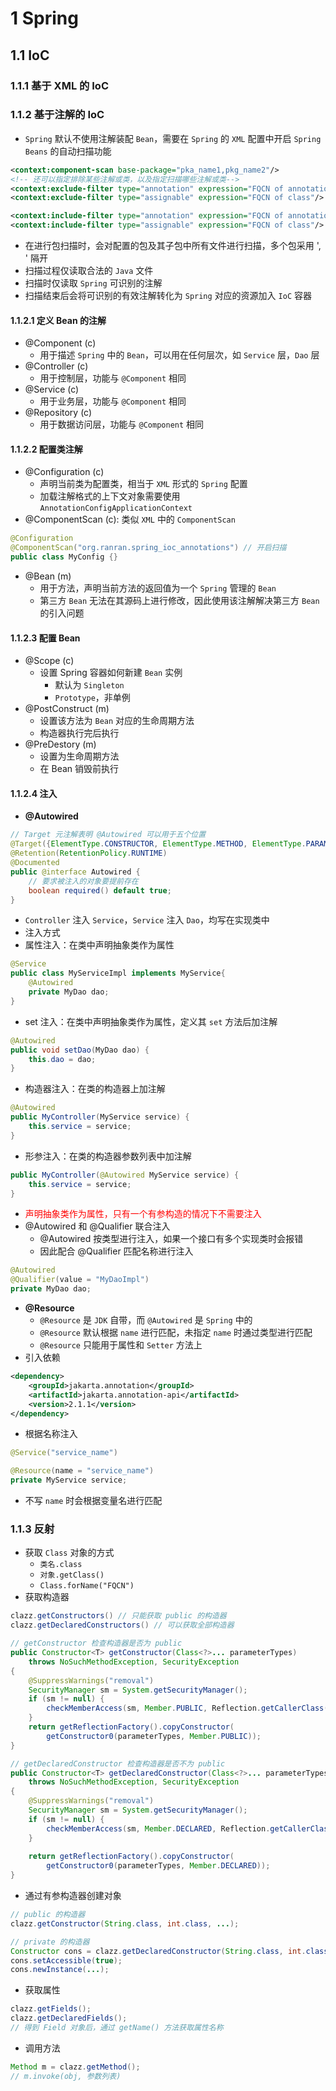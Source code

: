 # 1 Spring
## 1.1 IoC
### 1.1.1 基于 XML 的 IoC
### 1.1.2 基于注解的 IoC
- `Spring` 默认不使用注解装配 `Bean`，需要在 `Spring` 的 `XML` 配置中开启 `Spring Beans` 的自动扫描功能
```xml
<context:component-scan base-package="pka_name1,pkg_name2"/>
<!-- 还可以指定排除某些注解或类，以及指定扫描哪些注解或类-->
<context:exclude-filter type="annotation" expression="FQCN of annotation"/>
<context:exclude-filter type="assignable" expression="FQCN of class"/>

<context:include-filter type="annotation" expression="FQCN of annotation"/>
<context:include-filter type="assignable" expression="FQCN of class"/>
```
- 在进行包扫描时，会对配置的包及其子包中所有文件进行扫描，多个包采用 ', ' 隔开
- 扫描过程仅读取合法的 `Java` 文件
- 扫描时仅读取 `Spring` 可识别的注解
- 扫描结束后会将可识别的有效注解转化为 `Spring` 对应的资源加入 `IoC` 容器
#### 1.1.2.1 定义 Bean 的注解
- @Component (c)
	- 用于描述 `Spring` 中的 `Bean`，可以用在任何层次，如 `Service` 层，`Dao` 层
- @Controller (c)
	- 用于控制层，功能与 `@Component` 相同
- @Service (c)
	- 用于业务层，功能与 `@Component` 相同
- @Repository (c)
	- 用于数据访问层，功能与 `@Component` 相同
#### 1.1.2.2 配置类注解
- @Configuration (c)
	- 声明当前类为配置类，相当于 `XML` 形式的 `Spring` 配置
	- 加载注解格式的上下文对象需要使用 `AnnotationConfigApplicationContext`
- @ComponentScan (c): 类似 `XML` 中的 `ComponentScan`
```java
@Configuration  
@ComponentScan("org.ranran.spring_ioc_annotations") // 开启扫描  
public class MyConfig {}
```
- @Bean (m)
	- 用于方法，声明当前方法的返回值为一个 `Spring` 管理的 `Bean`
	- 第三方 `Bean` 无法在其源码上进行修改，因此使用该注解解决第三方 `Bean` 的引入问题
#### 1.1.2.3 配置 Bean
- @Scope (c)
	- 设置 Spring 容器如何新建 `Bean` 实例
		- 默认为 `Singleton`
		- `Prototype`，非单例
- @PostConstruct (m)
	- 设置该方法为 `Bean` 对应的生命周期方法
	- 构造器执行完后执行
- @PreDestory (m)
	- 设置为生命周期方法
	- 在 Bean 销毁前执行
#### 1.1.2.4 注入
- **@Autowired**
```java
// Target 元注解表明 @Autowired 可以用于五个位置
@Target({ElementType.CONSTRUCTOR, ElementType.METHOD, ElementType.PARAMETER, ElementType.FIELD, ElementType.ANNOTATION_TYPE})  
@Retention(RetentionPolicy.RUNTIME)  
@Documented  
public @interface Autowired {  
	// 要求被注入的对象要提前存在
	boolean required() default true;  
}
```
- `Controller` 注入 `Service`，`Service` 注入 `Dao`，均写在实现类中
- 注入方式
- 属性注入：在类中声明抽象类作为属性
```java
@Service  
public class MyServiceImpl implements MyService{  
    @Autowired    
    private MyDao dao;
}
```
- set 注入：在类中声明抽象类作为属性，定义其 `set` 方法后加注解
```java
@Autowired  
public void setDao(MyDao dao) {  
    this.dao = dao;  
}
```
- 构造器注入：在类的构造器上加注解
```java
@Autowired  
public MyController(MyService service) {  
    this.service = service;  
}
```
- 形参注入：在类的构造器参数列表中加注解
```java
public MyController(@Autowired MyService service) {  
    this.service = service;  
}
```
- <font color='red'>声明抽象类作为属性，只有一个有参构造的情况下不需要注入</font>
- @Autowired 和 @Qualifier 联合注入
	- @Autowired 按类型进行注入，如果一个接口有多个实现类时会报错
	- 因此配合 @Qualifier 匹配名称进行注入
```java
@Autowired
@Qualifier(value = "MyDaoImpl")
private MyDao dao;
```
- **@Resource**
	- `@Resource` 是 `JDK` 自带，而 `@Autowired` 是 `Spring` 中的
	- `@Resource` 默认根据 `name` 进行匹配，未指定 `name` 时通过类型进行匹配
	- `@Resource` 只能用于属性和 `Setter` 方法上
- 引入依赖
```xml
<dependency>  
    <groupId>jakarta.annotation</groupId>  
    <artifactId>jakarta.annotation-api</artifactId>  
    <version>2.1.1</version>  
</dependency>
```
- 根据名称注入
```java
@Service("service_name")

@Resource(name = "service_name")
private MyService service;
```
- 不写 `name` 时会根据变量名进行匹配
### 1.1.3 反射
- 获取 `Class` 对象的方式
	- `类名.class`
	- `对象.getClass()`
	- `Class.forName("FQCN")`
- 获取构造器
```java
clazz.getConstructors() // 只能获取 public 的构造器
clazz.getDeclaredConstructors() // 可以获取全部构造器

// getConstructor 检查构造器是否为 public
public Constructor<T> getConstructor(Class<?>... parameterTypes)  
    throws NoSuchMethodException, SecurityException  
{  
    @SuppressWarnings("removal")  
    SecurityManager sm = System.getSecurityManager();  
    if (sm != null) {  
        checkMemberAccess(sm, Member.PUBLIC, Reflection.getCallerClass(), true);  
    }  
    return getReflectionFactory().copyConstructor(  
        getConstructor0(parameterTypes, Member.PUBLIC));  
}

// getDeclaredConstructor 检查构造器是否不为 public
public Constructor<T> getDeclaredConstructor(Class<?>... parameterTypes)  
    throws NoSuchMethodException, SecurityException  
{  
    @SuppressWarnings("removal")  
    SecurityManager sm = System.getSecurityManager();  
    if (sm != null) {  
        checkMemberAccess(sm, Member.DECLARED, Reflection.getCallerClass(), true);  
    }  
  
    return getReflectionFactory().copyConstructor(  
        getConstructor0(parameterTypes, Member.DECLARED));  
}
```
- 通过有参构造器创建对象
```java
// public 的构造器
clazz.getConstructor(String.class, int.class, ...);

// private 的构造器
Constructor cons = clazz.getDeclaredConstructor(String.class, int.class, ...);
cons.setAccessible(true);
cons.newInstance(...);
```
- 获取属性
```java
clazz.getFields();
clazz.getDeclaredFields();
// 得到 Field 对象后，通过 getName() 方法获取属性名称
```
- 调用方法
```java
Method m = clazz.getMethod();
// m.invoke(obj, 参数列表)
```